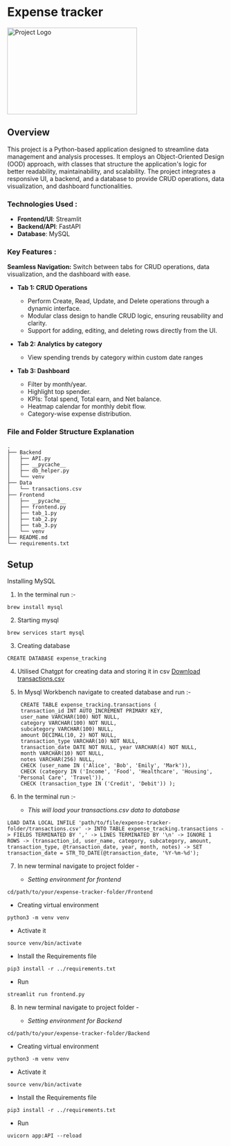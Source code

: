# Expense tracker
<img src="https://happay.com/blog/wp-content/uploads/sites/12/2022/08/non-operating-expenses.png" alt="Project Logo" width="300" height="200">

## Overview
This project is a Python-based application designed to streamline data management and analysis processes. It employs an Object-Oriented Design (OOD) approach, with classes that structure the application's logic for better readability, maintainability, and scalability. The project integrates a responsive UI, a backend, and a  database to provide CRUD operations, data visualization, and dashboard functionalities.
### Technologies Used :
- **Frontend/UI**: Streamlit 
- **Backend/API**: FastAPI 
- **Database**: MySQL
### Key Features :
**Seamless Navigation:** Switch between tabs for CRUD operations, data visualization, and the dashboard with ease.
- **Tab 1: CRUD Operations**
    -  Perform Create, Read, Update, and Delete operations through a dynamic interface.
    - Modular class design to handle CRUD logic, ensuring reusability and clarity.
    - Support for adding, editing, and deleting rows directly from the UI.
      
- **Tab 2: Analytics by category**
    - View spending trends by category within custom date ranges
      
- **Tab 3: Dashboard**
    - Filter by month/year.
    - Highlight top spender.
    - KPIs: Total spend, Total earn, and Net balance.
    - Heatmap calendar for monthly debit flow.
    - Category-wise expense distribution.
### File and Folder Structure Explanation 
```
.
├── Backend
│   ├── API.py
│   ├── __pycache__
│   ├── db_helper.py
│   └── venv
├── Data
│   └── transactions.csv
├── Frontend
│   ├── __pycache__
│   ├── frontend.py
│   ├── tab_1.py
│   ├── tab_2.py
│   ├── tab_3.py
│   └── venv
├── README.md
└── requirements.txt
```
## Setup
Installing MySQL
1) In the terminal run :- 
```
brew install mysql
```
2) Starting mysql
```
brew services start mysql
```
3) Creating database
```
CREATE DATABASE expense_tracking
```
4) Utilised Chatgpt for creating data and storing it in csv
   [Download transactions.csv](/Data/transactions.csv)
   
5) In Mysql Workbench navigate to created database and run :-
   ```
    CREATE TABLE expense_tracking.transactions (
    transaction_id INT AUTO_INCREMENT PRIMARY KEY,
    user_name VARCHAR(100) NOT NULL,
    category VARCHAR(100) NOT NULL,
    subcategory VARCHAR(100) NULL,
    amount DECIMAL(10, 2) NOT NULL,
    transaction_type VARCHAR(10) NOT NULL,
    transaction_date DATE NOT NULL, year VARCHAR(4) NOT NULL,
    month VARCHAR(10) NOT NULL,
    notes VARCHAR(256) NULL,
    CHECK (user_name IN ('Alice', 'Bob', 'Emily', 'Mark')),
    CHECK (category IN ('Income', 'Food', 'Healthcare', 'Housing', 'Personal Care', 'Travel')),
    CHECK (transaction_type IN ('Credit', 'Debit')) );
   ```

6) In the terminal run :-
   - _This will load your transactions.csv data to database_
```
LOAD DATA LOCAL INFILE 'path/to/file/expense-tracker-folder/transactions.csv' -> INTO TABLE expense_tracking.transactions -> FIELDS TERMINATED BY ',' -> LINES TERMINATED BY '\n' -> IGNORE 1 ROWS -> (transaction_id, user_name, category, subcategory, amount, transaction_type, @transaction_date, year, month, notes) -> SET transaction_date = STR_TO_DATE(@transaction_date, '%Y-%m-%d');

```

7) In new terminal navigate to project folder -
   
   - _Setting environment for frontend_

```
cd/path/to/your/expense-tracker-folder/Frontend
```
- Creating virtual environment
```
python3 -m venv venv
````
- Activate it
```
source venv/bin/activate
```
- Install the Requirements file
```
pip3 install -r ../requirements.txt
```
- Run
```
streamlit run frontend.py
```

8) In new terminal navigate to project folder -
    
   - _Setting environment for Backend_
```
cd/path/to/your/expense-tracker-folder/Backend
```
- Creating virtual environment
```
python3 -m venv venv
````
- Activate it
```
source venv/bin/activate
```
- Install the Requirements file
```
pip3 install -r ../requirements.txt
```
- Run
```
uvicorn app:API --reload
```


    
      


